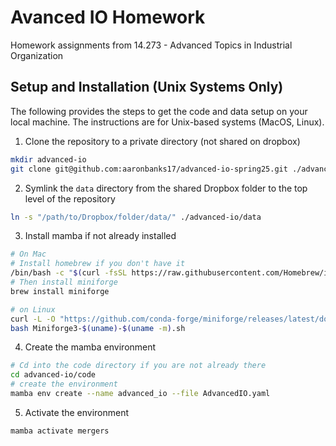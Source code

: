 # Avanced IO Homework

Homework assignments from 14.273 - Advanced Topics in Industrial Organization

## Setup and Installation (Unix Systems Only)
The following provides the steps to get the code and data setup on your local machine. The instructions are for Unix-based systems (MacOS, Linux). 

1) Clone the repository to a private directory (not shared on dropbox)
```bash
mkdir advanced-io
git clone git@github.com:aaronbanks17/advanced-io-spring25.git ./advanced-io/code
```
2) Symlink the `data` directory from the shared Dropbox folder to the top level of the repository
```bash
ln -s "/path/to/Dropbox/folder/data/" ./advanced-io/data
```
3) Install mamba if not already installed
```bash
# On Mac
# Install homebrew if you don't have it
/bin/bash -c "$(curl -fsSL https://raw.githubusercontent.com/Homebrew/install/HEAD/install.sh)"
# Then install miniforge
brew install miniforge

# on Linux
curl -L -O "https://github.com/conda-forge/miniforge/releases/latest/download/Miniforge3-$(uname)-$(uname -m).sh"
bash Miniforge3-$(uname)-$(uname -m).sh
```
4) Create the mamba environment
```bash
# Cd into the code directory if you are not already there
cd advanced-io/code
# create the environment
mamba env create --name advanced_io --file AdvancedIO.yaml
```
5) Activate the environment
```bash
mamba activate mergers
```